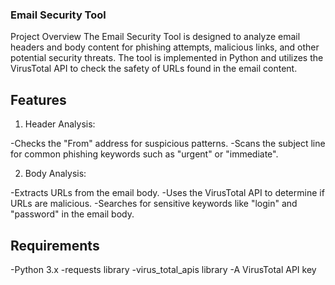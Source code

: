 ### Email Security Tool

Project Overview
The Email Security Tool is designed to analyze email headers and body content for phishing attempts, malicious links, and other potential security threats. The tool is implemented in Python and utilizes the VirusTotal API to check the safety of URLs found in the email content.

## Features

1. Header Analysis:

-Checks the "From" address for suspicious patterns.
-Scans the subject line for common phishing keywords such as "urgent" or "immediate".

2. Body Analysis:

-Extracts URLs from the email body.
-Uses the VirusTotal API to determine if URLs are malicious.
-Searches for sensitive keywords like "login" and "password" in the email body.

## Requirements
-Python 3.x
-requests library
-virus_total_apis library
-A VirusTotal API key
